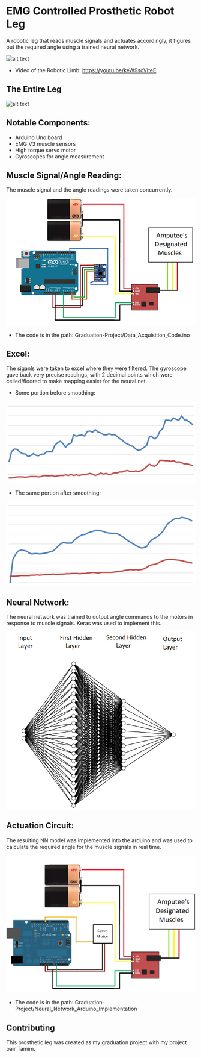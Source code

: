 # EMG Controlled Prosthetic Robot Leg

A robotic leg that reads muscle signals and actuates accordingly, it figures out the required angle using a trained neural network.

![alt text](https://github.com/Attaras/Graduation-Project/blob/master/grad%20gif.gif?raw=true)

- Video of the Robotic Limb:
https://youtu.be/keW9soVlteE

## The Entire Leg

![alt text](https://github.com/Attaras/Graduation-Project/blob/master/grad%20gif2.gif?raw=true)

## Notable Components:
- Arduino Uno board
- EMG V3 muscle sensors
- High torque servo motor
- Gyroscopes for angle measurement

## Muscle Signal/Angle  Reading:

The muscle signal and the angle readings were taken concurrently.

![alt text](https://raw.githubusercontent.com/Attaras/Graduation-Project/master/Reading%20Circuit.png)

-   The code is in the path: Graduation-Project/Data_Acquisition_Code.ino

## Excel:
The siganls were taken to excel where they were filtered.
The gyroscope gave back very precise readings, with 2 decimal points which were ceiled/floored to make mapping easier for the neural net.

- Some portion before smoothing:

![alt text](https://raw.githubusercontent.com/Attaras/Graduation-Project/master/beforefiltering.png)

- The same portion after smoothing:

![alt text](https://raw.githubusercontent.com/Attaras/Graduation-Project/master/afterfiltering.png)

## Neural Network:
The neural network was trained to output angle commands to the motors in response to muscle signals.
Keras was used to implement this.

![alt text](https://raw.githubusercontent.com/Attaras/Graduation-Project/master/nn.png)

## Actuation Circuit:
The resulting NN model was implemented into the arduino and was used to calculate the required angle for the muscle signals in real time.

![alt text](https://raw.githubusercontent.com/Attaras/Graduation-Project/master/Actuation.png)

- The code is in the path: Graduation-Project/Neural_Network_Arduino_Implementation   

## Contributing
This prosthetic leg was created as my graduation project with my project pair Tamim.

